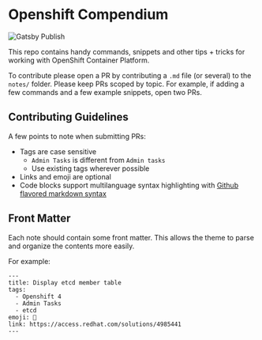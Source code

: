 # Openshift Compendium

![Gatsby Publish](https://github.com/IronicBadger/openshift-compendium/workflows/Gatsby%20Publish/badge.svg)

This repo contains handy commands, snippets and other tips + tricks for working with OpenShift Container Platform.

To contribute please open a PR by contributing a `.md` file (or several) to the `notes/` folder. Please keep PRs scoped by topic. For example, if adding a few commands and a few example snippets, open two PRs.

## Contributing Guidelines

A few points to note when submitting PRs:

- Tags are case sensitive
  - `Admin Tasks` is different from `Admin tasks`
  - Use existing tags wherever possible
- Links and emoji are optional
- Code blocks support multilanguage syntax highlighting with [Github flavored markdown syntax](https://help.github.com/en/github/writing-on-github/basic-writing-and-formatting-syntax)

## Front Matter

Each note should contain some front matter. This allows the theme to parse and organize the contents more easily. 

For example:

```
---
title: Display etcd member table
tags:
  - Openshift 4
  - Admin Tasks
  - etcd
emoji: 🧹
link: https://access.redhat.com/solutions/4985441
---
```
